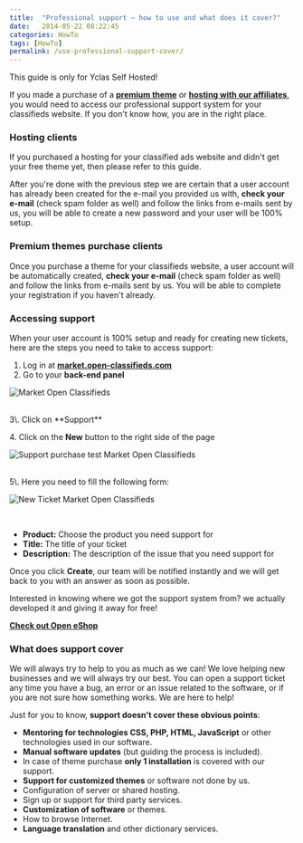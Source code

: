```yaml
---
title:  "Professional support – how to use and what does it cover?"
date:   2014-05-22 08:22:45
categories: HowTo
tags: [HowTo]
permalink: /use-professional-support-cover/
---
```

<div class="alert alert-warning">
<strong><i class="glyphicon glyphicon-warning-sign"></i> </strong> This guide is only for Yclas Self Hosted!
</div>

If you made a purchase of a **[premium theme](http://market.open-classifieds.com/themes/)** or **[hosting with our affiliates](http://open-classifieds.com/hosting/)**, you would need to access our professional support system for your classifieds website. If you don't know how, you are in the right place.

### Hosting clients

If you purchased a hosting for your classified ads website and didn't get your free theme yet, then please refer to this guide.

After you're done with the previous step we are certain that a user account has already been created for the e-mail you provided us with, **check your e-mail** (check spam folder as well) and follow the links from e-mails sent by us, you will be able to create a new password and your user will be 100% setup.

### Premium themes purchase clients

Once you purchase a theme for your classifieds website, a user account will be automatically created, **check your e-mail** (check spam folder as well) and follow the links from e-mails sent by us. You will be able to complete your registration if you haven't already.

### Accessing support

When your user account is 100% setup and ready for creating new tickets, here are the steps you need to take to access support: 

1. Log in at **[market.open-classifieds.com](http://market.open-classifieds.com/oc-panel/auth/login)** 
2. Go to your **back-end panel** 

![Market Open Classifieds](//open-classifieds.com/wp-content/uploads/2014/05/Market-Open-Classifieds-1024x617.png) 

<br>
3\. Click on **Support** 

4\. Click on the **New** button to the right side of the page

![Support purchase test Market Open Classifieds](//open-classifieds.com/wp-content/uploads/2014/05/Support-purchase-test-Market-Open-Classifieds-1024x225.png) 

<br>
5\. Here you need to fill the following form: 

![New Ticket Market Open Classifieds](//open-classifieds.com/wp-content/uploads/2014/05/New-Ticket-Market-Open-Classifieds-1024x580.png)

<br>

+ **Product:** Choose the product you need support for
+ **Title:** The title of your ticket
+ **Description:** The description of the issue that you need support for

Once you click **Create**, our team will be notified instantly and we will get back to you with an answer as soon as possible. 

Interested in knowing where we got the support system from? we actually developed it and giving it away for free! 

**[Check out Open eShop](http://open-eshop.com/)**

### What does support cover

We will always try to help to you as much as we can! We love helping new businesses and we will always try our best. You can open a support ticket any time you have a bug, an error or an issue related to the software, or if you are not sure how something works. We are here to help!

Just for you to know, **support doesn't cover these obvious points**: 

+ **Mentoring for technologies CSS, PHP, HTML, JavaScript** or other technologies used in our software.
+ **Manual software updates** (but guiding the process is included).
+ In case of theme purchase **only 1 installation** is covered with our support.
+ **Support for customized themes** or software not done by us.
+ Configuration of server or shared hosting.
+ Sign up or support for third party services.
+ **Customization of software** or themes.
+ How to browse Internet.
+ **Language translation** and other dictionary services.

